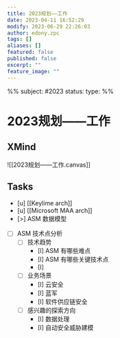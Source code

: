 ```yaml
---
title: 2023规划——工作
date: 2023-04-11 16:52:29
modify: 2023-06-29 22:26:03
author: edony.zpc
tags: []
aliases: []
featured: false
published: false
excerpt: ""
feature_image: ""
---
```

%%
subject: #2023 
status: 
type: 
%%
# 2023规划——工作

## XMind
![[2023规划——工作.canvas]]

## Tasks
- [u] [[Keylime arch]]
- [u] [[Microsoft MAA arch]]
- [>] ASM 数据模型
- [ ] ASM 技术点分析
	- [ ] 技术趋势
		- [I] ASM 有哪些难点
		- [I] ASM 有哪些关键技术点
		- [I] 
	- [ ] 业务场景
		- [I] 云安全
		- [I] 蓝军
		- [I] 软件供应链安全
	- [ ] 感兴趣的探索方向
		- [I] 数据处理
		- [I] 自动安全威胁建模